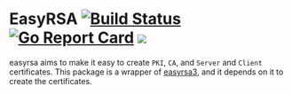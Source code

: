 # EasyRSA [![Build Status](https://travis-ci.org/albertogviana/easyrsa.svg?branch=master)](https://travis-ci.org/albertogviana/easyrsa) [![Go Report Card](https://goreportcard.com/badge/github.com/albertogviana/easyrsa)](https://goreportcard.com/report/github.com/albertogviana/easyrsa) [![](https://godoc.org/github.com/albertogviana/easyrsa?status.svg)](https://godoc.org/github.com/albertogviana/easyrsa)

easyrsa aims to make it easy to create `PKI`, `CA`, and `Server` and `Client` certificates. This package is a wrapper of [easyrsa3](https://github.com/OpenVPN/easy-rsa), and it depends on it to create the certificates.
